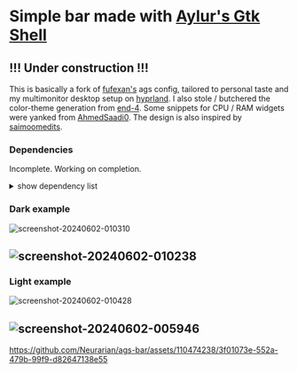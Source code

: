 
# Simple bar made with [Aylur's Gtk Shell](https://github.com/Aylur/ags)
## !!! Under construction !!!

This is basically a fork of [fufexan's](https://github.com/fufexan/dotfiles) ags config, tailored to personal taste and my multimonitor desktop setup on [hyprland](https://github.com/hyprwm/Hyprland). I also stole / butchered the color-theme generation from [end-4](https://github.com/end-4/dots-hyprland). Some snippets for CPU / RAM widgets were yanked from [AhmedSaadi0](https://github.com/AhmedSaadi0/my-hyprland-config/tree/main). The design is also inspired by [saimoomedits](https://github.com/saimoomedits/eww-widgets).


### Dependencies
Incomplete. Working on completion.

<details>
  <summary>show dependency list</summary>

  - ags
  - hyprland
  - gnome-control-center
  - mission-center
  - overskride
  - python-materialyoucolor-git
  - gradience-git
  - python-libsass
  - python-material-color-utilitiesOmkv
  - python-build
  - python-pillow
  - python-pywal
  - python-setuptools-scm
  - python-wheel
  - ttf-jetbrains-mono-nerd
  - adw-gtk3-git
  - coreutils
  - dart-sass
  - gawk
  - imagemagick
  - procps-ng
  - ripgrep
  - util-linux

</details>

### Dark example
![screenshot-20240602-010310](https://github.com/Neurarian/ags-bar/assets/110474238/39baf677-26bf-402a-8d33-8a8cd326bbe3)

![screenshot-20240602-010238](https://github.com/Neurarian/ags-bar/assets/110474238/e3e87c15-e8f4-481c-b71a-1625542887d1)
---

### Light example
![screenshot-20240602-010428](https://github.com/Neurarian/ags-bar/assets/110474238/4efbb62d-b416-44e2-a044-92e4704b3d83)

![screenshot-20240602-005946](https://github.com/Neurarian/ags-bar/assets/110474238/36195074-559a-4a52-ba26-96869a512db1)
---

https://github.com/Neurarian/ags-bar/assets/110474238/3f01073e-552a-479b-99f9-d82647138e55

